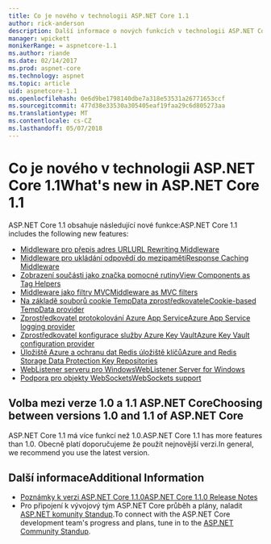 ```yaml
---
title: Co je nového v technologii ASP.NET Core 1.1
author: rick-anderson
description: Další informace o nových funkcích v technologii ASP.NET Core 1.1.
manager: wpickett
monikerRange: = aspnetcore-1.1
ms.author: riande
ms.date: 02/14/2017
ms.prod: aspnet-core
ms.technology: aspnet
ms.topic: article
uid: aspnetcore-1.1
ms.openlocfilehash: 0e6d9be1798140dbe7a318e53531a26771653ccf
ms.sourcegitcommit: 477d38e33530a305405eaf19faa29c6d805273aa
ms.translationtype: MT
ms.contentlocale: cs-CZ
ms.lasthandoff: 05/07/2018
---
```

# <a name="whats-new-in-aspnet-core-11"></a><span data-ttu-id="a8159-103">Co je nového v technologii ASP.NET Core 1.1</span><span class="sxs-lookup"><span data-stu-id="a8159-103">What's new in ASP.NET Core 1.1</span></span>

<span data-ttu-id="a8159-104">ASP.NET Core 1.1 obsahuje následující nové funkce:</span><span class="sxs-lookup"><span data-stu-id="a8159-104">ASP.NET Core 1.1 includes the following new features:</span></span>

- [<span data-ttu-id="a8159-105">Middleware pro přepis adres URL</span><span class="sxs-lookup"><span data-stu-id="a8159-105">URL Rewriting Middleware</span></span>](xref:fundamentals/url-rewriting)
- [<span data-ttu-id="a8159-106">Middleware pro ukládání odpovědí do mezipaměti</span><span class="sxs-lookup"><span data-stu-id="a8159-106">Response Caching Middleware</span></span>](xref:performance/caching/middleware)
- [<span data-ttu-id="a8159-107">Zobrazení součásti jako značka pomocné rutiny</span><span class="sxs-lookup"><span data-stu-id="a8159-107">View Components as Tag Helpers</span></span>](xref:mvc/views/view-components#invoking-a-view-component-as-a-tag-helper)
- [<span data-ttu-id="a8159-108">Middleware jako filtry MVC</span><span class="sxs-lookup"><span data-stu-id="a8159-108">Middleware as MVC filters</span></span>](xref:mvc/controllers/filters#using-middleware-in-the-filter-pipeline)
- [<span data-ttu-id="a8159-109">Na základě souborů cookie TempData zprostředkovatele</span><span class="sxs-lookup"><span data-stu-id="a8159-109">Cookie-based TempData provider</span></span>](xref:fundamentals/app-state#tempdata)
- [<span data-ttu-id="a8159-110">Zprostředkovatel protokolování Azure App Service</span><span class="sxs-lookup"><span data-stu-id="a8159-110">Azure App Service logging provider</span></span>](xref:fundamentals/logging/index#appservice)
- [<span data-ttu-id="a8159-111">Zprostředkovatel konfigurace služby Azure Key Vault</span><span class="sxs-lookup"><span data-stu-id="a8159-111">Azure Key Vault configuration provider</span></span>](xref:security/key-vault-configuration)
- [<span data-ttu-id="a8159-112">Úložiště Azure a ochranu dat Redis úložiště klíčů</span><span class="sxs-lookup"><span data-stu-id="a8159-112">Azure and Redis Storage Data Protection Key Repositories</span></span>](xref:security/data-protection/implementation/key-storage-providers#azure-and-redis)
- [<span data-ttu-id="a8159-113">WebListener serveru pro Windows</span><span class="sxs-lookup"><span data-stu-id="a8159-113">WebListener Server for Windows</span></span>](xref:fundamentals/servers/weblistener)
- [<span data-ttu-id="a8159-114">Podpora pro objekty WebSockets</span><span class="sxs-lookup"><span data-stu-id="a8159-114">WebSockets support</span></span>](xref:fundamentals/websockets)

## <a name="choosing-between-versions-10-and-11-of-aspnet-core"></a><span data-ttu-id="a8159-115">Volba mezi verze 1.0 a 1.1 ASP.NET Core</span><span class="sxs-lookup"><span data-stu-id="a8159-115">Choosing between versions 1.0 and 1.1 of ASP.NET Core</span></span>

<span data-ttu-id="a8159-116">ASP.NET Core 1.1 má více funkcí než 1.0.</span><span class="sxs-lookup"><span data-stu-id="a8159-116">ASP.NET Core 1.1 has more features than 1.0.</span></span> <span data-ttu-id="a8159-117">Obecně platí doporučujeme že použít nejnovější verzi.</span><span class="sxs-lookup"><span data-stu-id="a8159-117">In general, we recommend you use the latest version.</span></span>

## <a name="additional-information"></a><span data-ttu-id="a8159-118">Další informace</span><span class="sxs-lookup"><span data-stu-id="a8159-118">Additional Information</span></span>

- [<span data-ttu-id="a8159-119">Poznámky k verzi ASP.NET Core 1.1.0</span><span class="sxs-lookup"><span data-stu-id="a8159-119">ASP.NET Core 1.1.0 Release Notes</span></span>](https://github.com/aspnet/Home/releases/tag/1.1.0)
- <span data-ttu-id="a8159-120">Pro připojení k vývojový tým ASP.NET Core průběh a plány, naladit [ASP.NET komunity Standup](https://live.asp.net/).</span><span class="sxs-lookup"><span data-stu-id="a8159-120">To connect with the ASP.NET Core development team's progress and plans, tune in to the [ASP.NET Community Standup](https://live.asp.net/).</span></span>
